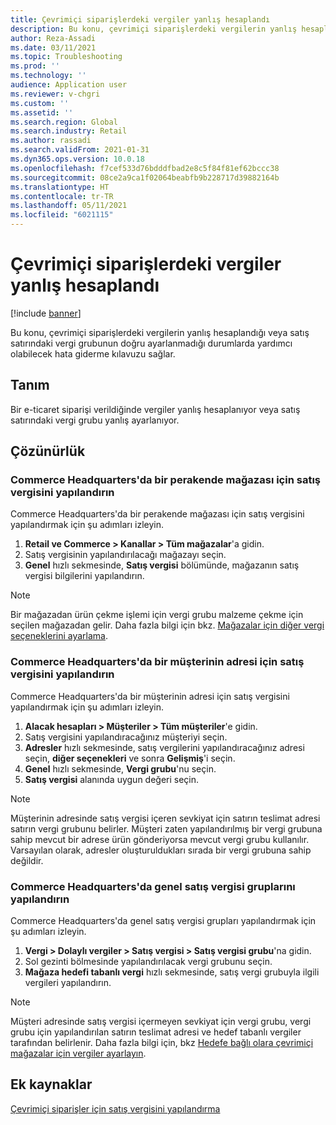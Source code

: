 ```yaml
---
title: Çevrimiçi siparişlerdeki vergiler yanlış hesaplandı
description: Bu konu, çevrimiçi siparişlerdeki vergilerin yanlış hesaplandığı veya satış satırındaki vergi grubunun doğru ayarlanmadığı durumlarda yardımcı olabilecek hata giderme kılavuzu sağlar.
author: Reza-Assadi
ms.date: 03/11/2021
ms.topic: Troubleshooting
ms.prod: ''
ms.technology: ''
audience: Application user
ms.reviewer: v-chgri
ms.custom: ''
ms.assetid: ''
ms.search.region: Global
ms.search.industry: Retail
ms.author: rassadi
ms.search.validFrom: 2021-01-31
ms.dyn365.ops.version: 10.0.18
ms.openlocfilehash: f7cef533d76bdddfbad2e8c5f84f81ef62bccc38
ms.sourcegitcommit: 08ce2a9ca1f02064beabfb9b228717d39882164b
ms.translationtype: HT
ms.contentlocale: tr-TR
ms.lasthandoff: 05/11/2021
ms.locfileid: "6021115"
---
```

# <a name="taxes-on-online-orders-are-incorrectly-calculated"></a>Çevrimiçi siparişlerdeki vergiler yanlış hesaplandı

[!include [banner](../../includes/banner.md)]

Bu konu, çevrimiçi siparişlerdeki vergilerin yanlış hesaplandığı veya satış satırındaki vergi grubunun doğru ayarlanmadığı durumlarda yardımcı olabilecek hata giderme kılavuzu sağlar.

## <a name="description"></a>Tanım

Bir e-ticaret siparişi verildiğinde vergiler yanlış hesaplanıyor veya satış satırındaki vergi grubu yanlış ayarlanıyor.

## <a name="resolution"></a>Çözünürlük

### <a name="configure-the-sales-tax-for-a-retail-store-in-commerce-headquarters"></a>Commerce Headquarters'da bir perakende mağazası için satış vergisini yapılandırın

Commerce Headquarters'da bir perakende mağazası için satış vergisini yapılandırmak için şu adımları izleyin.

1. **Retail ve Commerce \> Kanallar \> Tüm mağazalar**'a gidin.
1. Satış vergisinin yapılandırılacağı mağazayı seçin.
1. **Genel** hızlı sekmesinde, **Satış vergisi** bölümünde, mağazanın satış vergisi bilgilerini yapılandırın.

> [!NOTE]
> Bir mağazadan ürün çekme işlemi için vergi grubu malzeme çekme için seçilen mağazadan gelir. Daha fazla bilgi için bkz. [Mağazalar için diğer vergi seçeneklerini ayarlama](/dynamicsax-2012/appuser-itpro/set-other-tax-options-for-stores).

### <a name="configure-the-sales-tax-for-a-customers-address-in-commerce-headquarters"></a>Commerce Headquarters'da bir müşterinin adresi için satış vergisini yapılandırın

Commerce Headquarters'da bir müşterinin adresi için satış vergisini yapılandırmak için şu adımları izleyin.

1. **Alacak hesapları \> Müşteriler \> Tüm müşteriler**'e gidin.
1. Satış vergisini yapılandıracağınız müşteriyi seçin.
1. **Adresler** hızlı sekmesinde, satış vergilerini yapılandıracağınız adresi seçin, **diğer seçenekleri** ve sonra **Gelişmiş**'i seçin.
1. **Genel** hızlı sekmesinde, **Vergi grubu**'nu seçin.
1. **Satış vergisi** alanında uygun değeri seçin.

> [!NOTE]
> Müşterinin adresinde satış vergisi içeren sevkiyat için satırın teslimat adresi satırın vergi grubunu belirler. Müşteri zaten yapılandırılmış bir vergi grubuna sahip mevcut bir adrese ürün gönderiyorsa mevcut vergi grubu kullanılır. Varsayılan olarak, adresler oluşturuldukları sırada bir vergi grubuna sahip değildir.

### <a name="configure-general-sales-tax-groups-in-commerce-headquarters"></a>Commerce Headquarters'da genel satış vergisi gruplarını yapılandırın

Commerce Headquarters'da genel satış vergisi grupları yapılandırmak için şu adımları izleyin.

1. **Vergi \> Dolaylı vergiler \> Satış vergisi \> Satış vergisi grubu**'na gidin.
1. Sol gezinti bölmesinde yapılandırılacak vergi grubunu seçin.
1. **Mağaza hedefi tabanlı vergi** hızlı sekmesinde, satış vergi grubuyla ilgili vergileri yapılandırın.

> [!NOTE]
> Müşteri adresinde satış vergisi içermeyen sevkiyat için vergi grubu, vergi grubu için yapılandırılan satırın teslimat adresi ve hedef tabanlı vergiler tarafından belirlenir. Daha fazla bilgi için, bkz [Hedefe bağlı olara çevrimiçi mağazalar için vergiler ayarlayın](/dynamicsax-2012/appuser-itpro/set-up-taxes-for-online-stores-based-on-destination).

## <a name="additional-resources"></a>Ek kaynaklar

[Çevrimiçi siparişler için satış vergisini yapılandırma](../sales-tax-config.md)